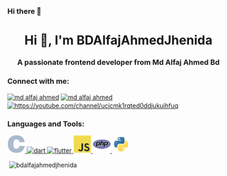 ### Hi there 👋

<!--
**BDAlfajAhmedJhenida/BDAlfajAhmedJhenida** is a ✨ _special_ ✨ repository because its `README.md` (this file) appears on your GitHub profile.

Here are some ideas to get you started:

- 🔭 I’m currently working on ...
- 🌱 I’m currently learning ...
- 👯 I’m looking to collaborate on ...
- 🤔 I’m looking for help with ...
- 💬 Ask me about ...
- 📫 How to reach me: ...
- 😄 Pronouns: ...
- ⚡ Fun fact: ...
-->

<h1 align="center">Hi 👋, I'm BDAlfajAhmedJhenida</h1>
<h3 align="center">A passionate frontend developer from Md Alfaj Ahmed Bd</h3>

<h3 align="left">Connect with me:</h3>
<p align="left">
<a href="https://fb.com/md alfaj ahmed" target="blank"><img align="center" src="https://cdn.jsdelivr.net/npm/simple-icons@3.0.1/icons/facebook.svg" alt="md alfaj ahmed" height="30" width="40" /></a>
<a href="https://instagram.com/md alfaj ahmed" target="blank"><img align="center" src="https://cdn.jsdelivr.net/npm/simple-icons@3.0.1/icons/instagram.svg" alt="md alfaj ahmed" height="30" width="40" /></a>
<a href="https://www.youtube.com/c/https://youtube.com/channel/ucjcmk1rqted0ddjukuihfuq" target="blank"><img align="center" src="https://cdn.jsdelivr.net/npm/simple-icons@3.0.1/icons/youtube.svg" alt="https://youtube.com/channel/ucjcmk1rqted0ddjukuihfuq" height="30" width="40" /></a>
</p>

<h3 align="left">Languages and Tools:</h3>
<p align="left"> <a href="https://www.cprogramming.com/" target="_blank"> <img src="https://raw.githubusercontent.com/devicons/devicon/master/icons/c/c-original.svg" alt="c" width="40" height="40"/> </a> <a href="https://dart.dev" target="_blank"> <img src="https://www.vectorlogo.zone/logos/dartlang/dartlang-icon.svg" alt="dart" width="40" height="40"/> </a> <a href="https://flutter.dev" target="_blank"> <img src="https://www.vectorlogo.zone/logos/flutterio/flutterio-icon.svg" alt="flutter" width="40" height="40"/> </a> <a href="https://developer.mozilla.org/en-US/docs/Web/JavaScript" target="_blank"> <img src="https://raw.githubusercontent.com/devicons/devicon/master/icons/javascript/javascript-original.svg" alt="javascript" width="40" height="40"/> </a> <a href="https://www.php.net" target="_blank"> <img src="https://raw.githubusercontent.com/devicons/devicon/master/icons/php/php-original.svg" alt="php" width="40" height="40"/> </a> <a href="https://www.python.org" target="_blank"> <img src="https://raw.githubusercontent.com/devicons/devicon/master/icons/python/python-original.svg" alt="python" width="40" height="40"/> </a> </p>

<p>&nbsp;<img align="center" src="https://github-readme-stats.vercel.app/api?username=bdalfajahmedjhenida&show_icons=true&locale=en" alt="bdalfajahmedjhenida" /></p>
